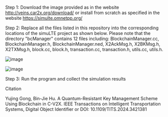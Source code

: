 Step 1: Download the image provided as in the website http://veins.car2x.org/download/ or install from scratch as specified in the website https://simulte.omnetpp.org/

Step 2: Replace all the files listed in this repository into the corresponding locations of the simuLTE project as shown below. Please note that the directory "bcManager" contains 12 files including: BlockchainManager.cc, BlockchainManager.h, BlockchainManager.ned, X2AckMsg.h, X2BKMsg.h, X2TXMsg.h, block.cc, block.h, transaction.cc, transaction.h, utils.cc, utils.h.

![image](https://github.com/natalie-v2x/KeyManagementSimulation/assets/76132641/2e9b29bd-7cdf-4911-be17-6664edc17145)

![image](https://github.com/natalie-v2x/KeyManagementSimulation/assets/76132641/3861710b-9a15-4b00-8e1a-d35df4cde372)

Step 3: Run the program and collect the simulation results

Citation

Yujing Gong, Bin-Jie Hu. A Quantum-Resistant Key Management Scheme Using Blockchain in C-V2X. IEEE Transactions on Intelligent Transportation Systems, Digital Object Identifier or DOI: 10.1109/TITS.2024.3421381

